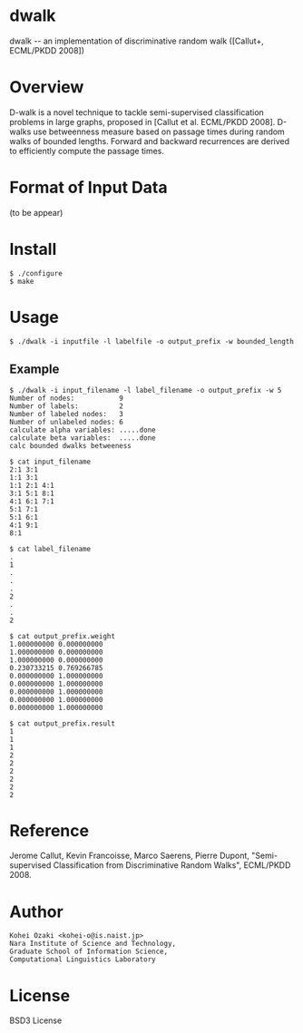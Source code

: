 dwalk
======

dwalk -- an implementation of discriminative random walk ([Callut+, ECML/PKDD 2008])

# Overview

D-walk is a novel technique to tackle semi-supervised classification
 problems in large graphs, proposed in [Callut et al. ECML/PKDD 2008].
D-walks use betweenness measure based on passage times during random walks
 of bounded lengths. Forward and backward recurrences are derived to
 efficiently compute the passage times.

# Format of Input Data

(to be appear)

# Install

    $ ./configure
    $ make

# Usage

    $ ./dwalk -i inputfile -l labelfile -o output_prefix -w bounded_length

## Example

    $ ./dwalk -i input_filename -l label_filename -o output_prefix -w 5
    Number of nodes:           9                                                             
    Number of labels:          2
    Number of labeled nodes:   3
    Number of unlabeled nodes: 6
    calculate alpha variables: .....done
    calculate beta variables:  .....done
    calc bounded dwalks betweeness

    $ cat input_filename
    2:1 3:1
    1:1 3:1
    1:1 2:1 4:1
    3:1 5:1 8:1
    4:1 6:1 7:1
    5:1 7:1
    5:1 6:1
    4:1 9:1
    8:1

    $ cat label_filename
    .
    1
    .
    .
    .
    2
    .
    .
    2

    $ cat output_prefix.weight
    1.000000000 0.000000000
    1.000000000 0.000000000
    1.000000000 0.000000000
    0.230733215 0.769266785
    0.000000000 1.000000000
    0.000000000 1.000000000
    0.000000000 1.000000000
    0.000000000 1.000000000
    0.000000000 1.000000000

    $ cat output_prefix.result
    1
    1
    1
    2
    2
    2
    2
    2
    2

# Reference

Jerome Callut, Kevin Francoisse, Marco Saerens, Pierre Dupont,
"Semi-supervised Classification from Discriminative Random Walks",
ECML/PKDD 2008.

# Author

    Kohei Ozaki <kohei-o@is.naist.jp>
    Nara Institute of Science and Technology, 
    Graduate School of Information Science, 
    Computational Linguistics Laboratory 

# License

BSD3 License
